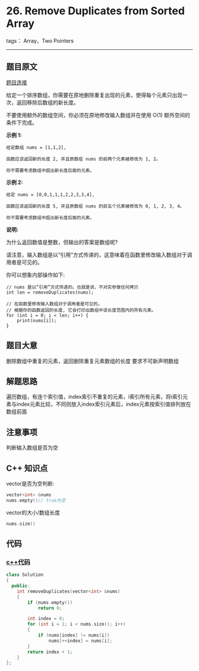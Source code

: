 # 26. Remove Duplicates from Sorted Array

tags： Array，Two Pointers

---

## 题目原文
[题目连接](https://leetcode-cn.com/problems/remove-duplicates-from-sorted-array/)

给定一个排序数组，你需要在原地删除重复出现的元素，使得每个元素只出现一次，返回移除后数组的新长度。

不要使用额外的数组空间，你必须在原地修改输入数组并在使用 O(1) 额外空间的条件下完成。

**示例 1:**

```
给定数组 nums = [1,1,2], 

函数应该返回新的长度 2, 并且原数组 nums 的前两个元素被修改为 1, 2。 

你不需要考虑数组中超出新长度后面的元素。
```
**示例 2:**

```
给定 nums = [0,0,1,1,1,2,2,3,3,4],

函数应该返回新的长度 5, 并且原数组 nums 的前五个元素被修改为 0, 1, 2, 3, 4。

你不需要考虑数组中超出新长度后面的元素。
```

**说明:**

为什么返回数值是整数，但输出的答案是数组呢?

请注意，输入数组是以“引用”方式传递的，这意味着在函数里修改输入数组对于调用者是可见的。

你可以想象内部操作如下:

```
// nums 是以“引用”方式传递的。也就是说，不对实参做任何拷贝
int len = removeDuplicates(nums);

// 在函数里修改输入数组对于调用者是可见的。
// 根据你的函数返回的长度, 它会打印出数组中该长度范围内的所有元素。
for (int i = 0; i < len; i++) {
    print(nums[i]);
}
```


## 题目大意
删除数组中重复的元素，返回删除重复元素数组的长度
要求不可新声明数组

## 解题思路

遍历数组，有连个索引值，index索引不重复的元素，i索引所有元素，将i索引元素与index元素比较，不同则放入index索引元素后，index元素按索引值排列放在数组前面

## 注意事项

判断输入数组是否为空

## C++ 知识点

vector是否为空判断:

```c++
vector<int> &nums
nums.empty()// true为空
```

vector的大小/数组长度

```c++
nums.size()
```

## 代码

### [c++代码](./src/cpp/RemoveDuplicatesFromSortedArray.cpp)

```c++
class Solution
{
  public:
    int removeDuplicates(vector<int> &nums)
    {
        if (nums.empty())
            return 0;

        int index = 0;
        for (int i = 1; i < nums.size(); i++)
        {
            if (nums[index] != nums[i])
                nums[++index] = nums[i];
        }
        return index + 1;
    }
};
```

